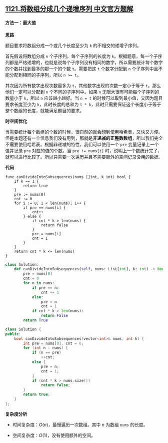 ## [1121.将数组分成几个递增序列 中文官方题解](https://leetcode.cn/problems/divide-array-into-increasing-sequences/solutions/100000/jiang-shu-zu-fen-cheng-ji-ge-di-zeng-xu-lie-by-lee)
#### 方法一：最大值

**思路**

题目要求将数组分成一个或几个长度至少为 `k` 的不相交的递增子序列。

首先假设将数组分成 `n` 个子序列，每个子序列的长度为 `k`。根据题意，每一个子序列都是严格递增的，也就是说每个子序列没有相同的数字，所以需要统计每个数字的个数并找到最多的那一个的个数 `t`。需要把这 `t` 个数字分配到 `n` 个子序列中且不能分配到相同的子序列，所以 `n >= t`。

其次因为所有数字出现次数最多为 `t`，其他数字出现的次数一定小于等于 `t`。那么他们一定可以分配到 `n` 个不同的子序列中。如果 `n` 无限大很有可能每个子序列的数量小于 `k`，所以 `n` 应该越小越好。当 `n = t` 的时候可以取到最小值，又因为题目要求长度至少为 `k`，此时长度的总和为 `t * k`，此时只需要保证这个长度小于等于整个数组的长度，就能满足题目的要求。

**时空间优化**

当需要统计每个数组的个数的时候，很自然的就会想到使用哈希表，又快又方便。但是本题还有一个信息我们没有用到，那就是**非递减的正整数数组**，所以我们完全不需要使用哈希表。根据非递减的特性，我们可以使用一个 `pre` 变量记录上一个值并记录 `pre` 对应的值的个数。当 `pre != nums[i]` 时，说明上一个数统计完了，就可以进行比较了。所以只需要一次遍历并且不需要额外的空间记录没用的数据。

**代码**

```Golang [sol1-Golang]
func canDivideIntoSubsequences(nums []int, k int) bool {
    if k == 1 {
        return true
    }
    pre := nums[0]
    cnt := 0
    for i := 0; i < len(nums); i++ {
        if pre == nums[i] {
            cnt++
        } else {
            if cnt * k > len(nums) {
                return false
            }
            pre = nums[i]
            cnt = 1
        }
    }
    return cnt * k <= len(nums)
}
```

```Python [sol1-Python3]
class Solution:
    def canDivideIntoSubsequences(self, nums: List[int], k: int) -> bool:
        pre = nums[0]
        cnt = 0
        for n in nums:
            if pre == n:
                cnt += 1
            else:
                pre = n
                cnt = 1
            if cnt * k > len(nums):
                return False
        return True
```

```C++ [sol1-C++]
class Solution {
public:
    bool canDivideIntoSubsequences(vector<int>& nums, int k) {
        int pre = nums[0], cnt = 0;
        for (int n : nums) {
            if (n == pre)
                ++cnt;
            else {
                pre = n;
                cnt = 1;
            }
            if (cnt * k > nums.size())
                return false;
        }
        return true;
    }
};
```

**复杂度分析**

- 时间复杂度：$O(n)$，最慢遍历一次数组。其中 $n$ 为数组 `nums` 的长度。

- 空间复杂度：$O(1)$，没有使用额外的空间。